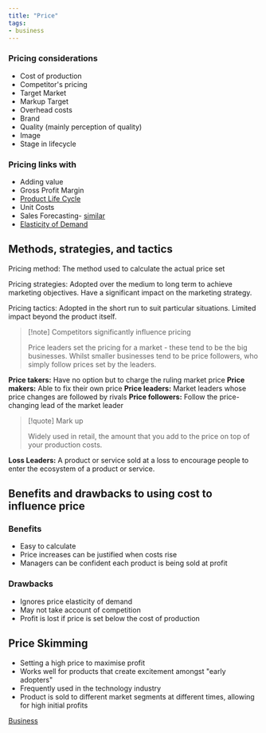 ```yaml
---
title: "Price"
tags:
- business
---
```


### Pricing considerations

- Cost of production
- Competitor's pricing
- Target Market
- Markup Target
- Overhead costs
- Brand
- Quality (mainly perception of quality)
- Image
- Stage in lifecycle

### Pricing links with

- Adding value
- Gross Profit Margin
- [Product Life Cycle](sixth/Business/Units/fh/ProductLifecycle)
- Unit Costs
- Sales Forecasting- [similar](sixth/Business/Units/nd/CashFlowForecasting)
- [Elasticity of Demand](content/sixth/Business/Units/fh/PriceAndIncomeElasticityofDemand)


## Methods, strategies, and tactics

Pricing method: The method used to calculate the actual price set

Pricing strategies: Adopted over the medium to long term to achieve marketing objectives. Have a significant impact on the marketing strategy.

Pricing tactics: Adopted in the short run to suit particular situations. Limited impact beyond the product itself.

> [!note] Competitors significantly influence pricing
>
> Price leaders set the pricing for a market - these tend to be the big businesses. Whilst smaller businesses tend to be price followers, who simply follow prices set by the leaders.

**Price takers:** Have no option but to charge the ruling market price
**Price makers:** Able to fix their own price
**Price leaders:** Market leaders whose price changes are followed by rivals
**Price followers:** Follow the price-changing lead of the market leader

> [!quote] Mark up 
>
> Widely used in retail, the amount that you add to the price on top of your production costs.

**Loss Leaders:** A product or service sold at a loss to encourage people to enter the ecosystem of a product or service.

## Benefits and drawbacks to using cost to influence price

### Benefits

- Easy to calculate
- Price increases can be justified when costs rise
- Managers can be confident each product is being sold at profit

### Drawbacks

- Ignores price elasticity of demand
- May not take account of competition
- Profit is lost if price is set below the cost of production

## Price Skimming

- Setting a high price to maximise profit
- Works well for products that create excitement amongst "early adopters"
- Frequently used in the technology industry
- Product is sold to different market segments at different times, allowing for high initial profits


[Business](/Business)